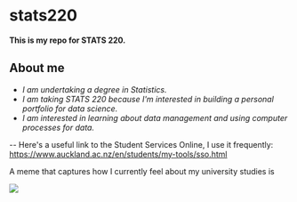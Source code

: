 # stats220

**This is my repo for STATS 220.**

## About me

- *I am undertaking a degree in Statistics.* 
- *I am taking STATS 220 because I'm interested in building a personal portfolio for data science.* 
- *I am interested in learning about data management and using computer processes for data.*

-- Here's a useful link to the Student Services Online, I use it frequently: https://www.auckland.ac.nz/en/students/my-tools/sso.html

A meme that captures how I currently feel about my university studies is

![](https://github.com/xzo-cs/stats220/blob/main/stats220%20cat%20meme.gif)
